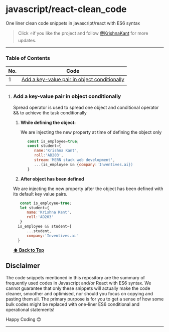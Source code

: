 # javascript/react-clean_code
One liner clean code snippets in javascript/react with ES6 syntax


> Click :star:if you like the project and follow [@KrishnaKant](https://www.linkedin.com/in/krishna980/) for more updates.

---

### Table of Contents

| No. | Code                                                                                                                                                         |
| --- | ----------------------------------------------------------------------------------------------------------------------------------------------------------------- |
| 1   | [Add a key-value pair in object conditionally](#add-a-key-value-pair-in-object-conditionally)                                         |
                                                |

1. ### Add a key-value pair in object conditionally

   Spread operator is used to spread one object and conditional operator && to achieve the task conditionally

   1. **While defining the object:**

      We are injecting the new property at time of defining the object only

      ```javascript
         const is_employee=true;
         const student={
            name:'Krishna Kant',
            roll:'AD203',
            stream:'MERN stack web development',
            ...(is_employee && {company:'Inventives.ai})
         }
      ```

     2. **After object has been defined**

      We are injecting the new property after the object has been defined with its default key value pairs.

      ```javascript
         const is_employee=true;
         let student={
            name:'Krishna Kant',
            roll:'AD203'
         }
        is_employee && student={
            ...student,
            company:'Inventives.ai'
        }
      ```

      **[⬆ Back to Top](#table-of-contents)**


## Disclaimer

The code snippets mentioned in this repository are the summary of frequently used codes in Javascript and/or React with ES6 syntax. We cannot guarantee that only these snippets will actually make the code cleaner, smoother and optimised, nor should you focus on copying and pasting them all. The primary purpose is for you to get a sense of how some bulk codes might be replaced with one-liner ES6 conditional and operational statements!


Happy Coding 😊

---


